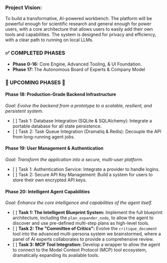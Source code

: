 ### Project Vision:

To build a transformative, AI-powered workbench. The platform will be powerful enough for scientific research and general enough for power users, with a core architecture that allows users to easily add their own tools and capabilities. The system is designed for privacy and efficiency, with a clear path to running on local LLMs.

### ✅ COMPLETED PHASES

-   **Phase 0-16:** Core Engine, Advanced Tooling, & UI Foundation.
-   **Phase 17:** The Autonomous Board of Experts & Company Model

### 🚀 UPCOMING PHASES 🚀

#### Phase 18: Production-Grade Backend Infrastructure

_Goal: Evolve the backend from a prototype to a scalable, resilient, and persistent system._

-   \[ \] Task 1: Database Integration (SQLite & SQLAlchemy): Integrate a portable database for all state persistence.
-   \[ \] Task 2: Task Queue Integration (Dramatiq & Redis): Decouple the API from long-running agent jobs.

#### Phase 19: User Management & Authentication

_Goal: Transform the application into a secure, multi-user platform._

-   \[ \] Task 1: Authentication Service: Integrate a provider to handle logins.
-   \[ \] Task 2: Secure API Key Management: Build a system for users to store their own encrypted API keys.

#### Phase 20: Intelligent Agent Capabilities

_Goal: Enhance the core intelligence and capabilities of the agent itself._

-   \[ \] **Task 1: The Intelligent Blueprint System:** Implement the full blueprint architecture, including the `plan_expander_node`, to allow the agent to discover and use pre-defined multi-step plans as high-level tools.
-   \[ \] **Task 2: The "Committee of Critics":** Evolve the `critique_document` tool into the advanced multi-persona system we brainstormed, where a panel of AI experts collaborates to provide a comprehensive review.
-   \[ \] **Task 3: MCP Tool Integration:** Develop a wrapper to allow the agent to connect to the Model Context Protocol (MCP) tool ecosystem, dramatically expanding its available tools.
